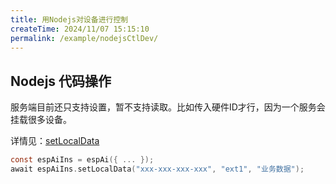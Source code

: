 ```yaml
---
title: 用Nodejs对设备进行控制
createTime: 2024/11/07 15:15:10
permalink: /example/nodejsCtlDev/
---
```

## Nodejs 代码操作
服务端目前还只支持设置，暂不支持读取。比如传入硬件ID才行，因为一个服务会挂载很多设备。

详情见：[setLocalData](/config-server/instance/#setlocaldata)

```c
const espAiIns = espAi({ ... });
await espAiIns.setLocalData("xxx-xxx-xxx-xxx", "ext1", "业务数据");
```
